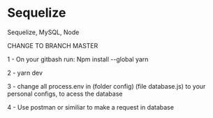 # Sequelize
Sequelize, MySQL, Node

CHANGE TO BRANCH MASTER

1 - On your gitbash run:    Npm install --global yarn

2 - yarn dev

3 - change all process.env in (folder config) (file database.js) to your personal configs, to acess the database

4 - Use postman or similiar to make a request in database
